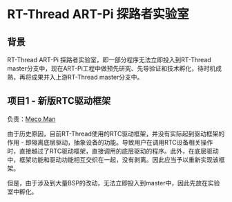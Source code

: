 # RT-Thread ART-Pi 探路者实验室

## 背景

RT-Thread ART-Pi 探路者实验室，即一部分程序无法立即投入到RT-Thread master分支中，现在ART-Pi工程中做预先研究、先导验证和技术孵化，待时机成熟，再将成果并入上游RT-Thread master分支中。



## 项目1 - 新版RTC驱动框架

负责：[Meco Man](https://github.com/mysterywolf)

由于历史原因，目前RT-Thread使用的RTC驱动框架，并没有实际起到驱动框架的作用 - 即隔离底层驱动，抽象设备的功能。导致用户在调用RTC设备相关操作时，直接越过了RTC驱动框架，直接调用的底层驱动的程序。此外，在底层驱动中，框架功能和驱动功能相互交织在一起，没有剥离。因此应当予以重新实现该框架。

但是，由于涉及到大量BSP的改动，无法立即投入到master中，因此先放在实验室中孵化。